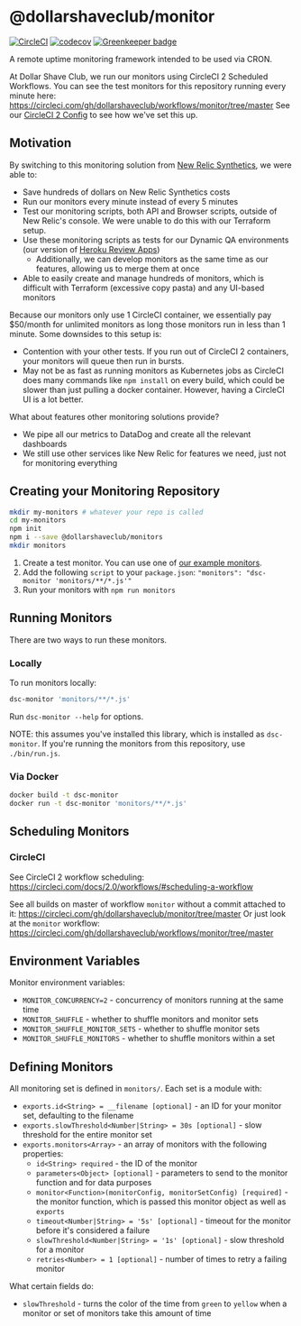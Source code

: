# @dollarshaveclub/monitor

[![CircleCI](https://circleci.com/gh/dollarshaveclub/monitor/tree/master.svg?style=svg&circle-token=8d27ba25d161dbd81a19eddea92f6e3f69f8c218)](https://circleci.com/gh/dollarshaveclub/monitor/tree/master)
[![codecov](https://codecov.io/gh/dollarshaveclub/monitor/branch/master/graph/badge.svg?token=7dgu14EsZp)](https://codecov.io/gh/dollarshaveclub/monitor)
[![Greenkeeper badge](https://badges.greenkeeper.io/dollarshaveclub/monitor.svg?token=882bf829fa5624cf562abac32aa14c00e2b636aa738c8bd72593b26740655743&ts=1510381924742)](https://greenkeeper.io/)

A remote uptime monitoring framework intended to be used via CRON.

At Dollar Shave Club, we run our monitors using CircleCI 2 Scheduled Workflows.
You can see the test monitors for this repository running every minute here: https://circleci.com/gh/dollarshaveclub/workflows/monitor/tree/master
See our [CircleCI 2 Config](.circleci/config.yml) to see how we've set this up.

## Motivation

By switching to this monitoring solution from [New Relic Synthetics](https://newrelic.com/synthetics/pricing), we were able to:

- Save hundreds of dollars on New Relic Synthetics costs
- Run our monitors every minute instead of every 5 minutes
- Test our monitoring scripts, both API and Browser scripts, outside of New Relic's console. We were unable to do this with our Terraform setup.
- Use these monitoring scripts as tests for our Dynamic QA environments (our version of [Heroku Review Apps](https://devcenter.heroku.com/articles/github-integration-review-apps))
  - Additionally, we can develop monitors as the same time as our features, allowing us to merge them at once
- Able to easily create and manage hundreds of monitors, which is difficult with Terraform (excessive copy pasta) and any UI-based monitors

Because our monitors only use 1 CircleCI container, we essentially pay $50/month for unlimited monitors as long those monitors run in less than 1 minute. Some downsides to this setup is:

- Contention with your other tests. If you run out of CircleCI 2 containers, your monitors will queue then run in bursts.
- May not be as fast as running monitors as Kubernetes jobs as CircleCI does many commands like `npm install` on every build, which could be slower than just pulling a docker container. However, having a CircleCI UI is a lot better.

What about features other monitoring solutions provide?

- We pipe all our metrics to DataDog and create all the relevant dashboards
- We still use other services like New Relic for features we need, just not for monitoring everything

## Creating your Monitoring Repository

```bash
mkdir my-monitors # whatever your repo is called
cd my-monitors
npm init
npm i --save @dollarshaveclub/monitors
mkdir monitors
```

1. Create a test monitor. You can use one of [our example monitors](monitors/).
1. Add the following `script` to your `package.json`: `"monitors": "dsc-monitor 'monitors/**/*.js'"`
1. Run your monitors with `npm run monitors`

## Running Monitors

There are two ways to run these monitors.

### Locally

To run monitors locally:

```bash
dsc-monitor 'monitors/**/*.js'
```

Run `dsc-monitor --help` for options.

NOTE: this assumes you've installed this library, which is installed as `dsc-monitor`.
If you're running the monitors from this repository, use `./bin/run.js`.

### Via Docker

```bash
docker build -t dsc-monitor
docker run -t dsc-monitor 'monitors/**/*.js'
```

## Scheduling Monitors

### CircleCI

See CircleCI 2 workflow scheduling: https://circleci.com/docs/2.0/workflows/#scheduling-a-workflow

See all builds on master of workflow `monitor` without a commit attached to it: https://circleci.com/gh/dollarshaveclub/monitor/tree/master
Or just look at the `monitor` workflow: https://circleci.com/gh/dollarshaveclub/workflows/monitor/tree/master

## Environment Variables

Monitor environment variables:

- `MONITOR_CONCURRENCY=2` - concurrency of monitors running at the same time
- `MONITOR_SHUFFLE` - whether to shuffle monitors and monitor sets
- `MONITOR_SHUFFLE_MONITOR_SETS` - whether to shuffle monitor sets
- `MONITOR_SHUFFLE_MONITORS` - whether to shuffle monitors within a set

## Defining Monitors

All monitoring set is defined in `monitors/`.
Each set is a module with:

- `exports.id<String> = __filename [optional]` - an ID for your monitor set, defaulting to the filename
- `exports.slowThreshold<Number|String> = 30s [optional]` - slow threshold for the entire monitor set
- `exports.monitors<Array>` - an array of monitors with the following properties:
  - `id<String> required` - the ID of the monitor
  - `parameters<Object> [optional]` - parameters to send to the monitor function and for data purposes
  - `monitor<Function>(monitorConfig, monitorSetConfig) [required]` - the monitor function, which is passed this monitor object as well as `exports`
  - `timeout<Number|String> = '5s' [optional]` - timeout for the monitor before it's considered a failure
  - `slowThreshold<Number|String> = '1s' [optional]` - slow threshold for a monitor
  - `retries<Number> = 1 [optional]` - number of times to retry a failing monitor

<!-- - Optional functions to run within the life cycle of the monitoring set:
  - `exports.beforeAll<Function>`
  - `exports.afterAll<Function>`
  - `exports.beforeEach<Function>`
  - `exports.afterEach<Function>` -->

What certain fields do:

- `slowThreshold` - turns the color of the time from `green` to `yellow` when a monitor or set of monitors take this amount of time
